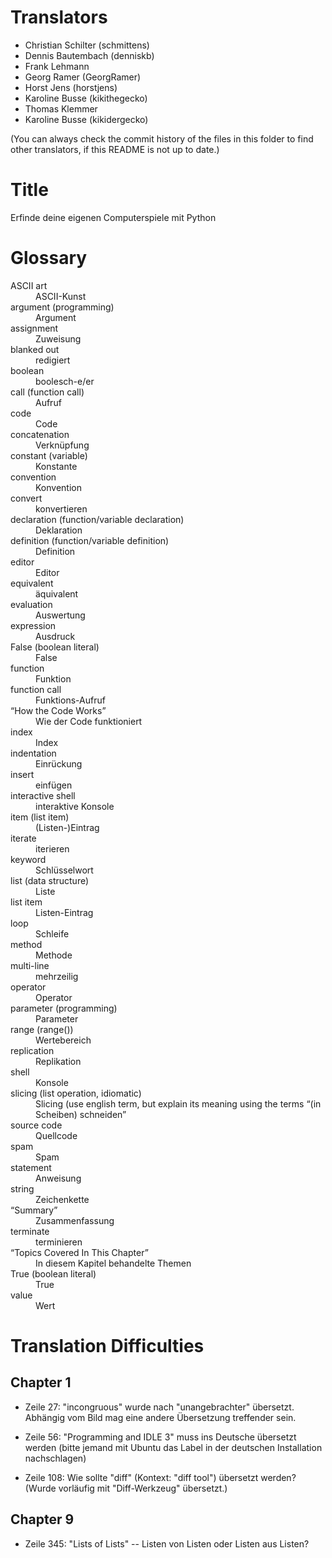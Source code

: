 Translators
===========

- Christian Schilter (schmittens)
- Dennis Bautembach (denniskb)
- Frank Lehmann
- Georg Ramer (GeorgRamer)
- Horst Jens (horstjens)
- Karoline Busse (kikithegecko)
- Thomas Klemmer
- Karoline Busse (kikidergecko)

(You can always check the commit history of the files in this folder to find other translators, if this README is not up to date.)

Title
=====

Erfinde deine eigenen Computerspiele mit Python

Glossary
========

<dl>
<dt>ASCII art</dt><dd>ASCII-Kunst</dd>
<dt>argument (programming)</dt><dd>Argument</dd>
<dt>assignment</dt><dd>Zuweisung</dd>
<dt>blanked out</dt><dd>redigiert</dd>
<dt>boolean</dt><dd>boolesch-e/er</dd>
<dt>call (function call)</dt><dd>Aufruf</dd>
<dt>code</dt><dd>Code</dd>
<dt>concatenation</dt><dd>Verknüpfung</dd>
<dt>constant (variable)</dt><dd>Konstante</dd>
<dt>convention</dt><dd>Konvention</dd>
<dt>convert</dt><dd>konvertieren</dd>
<dt>declaration (function/variable declaration)</dt><dd>Deklaration</dd>
<dt>definition (function/variable definition)</dt><dd>Definition</dd>
<dt>editor</dt><dd>Editor</dd>
<dt>equivalent</dt><dd>äquivalent</dd>
<dt>evaluation</dt><dd>Auswertung</dd>
<dt>expression</dt><dd>Ausdruck</dd>
<dt>False (boolean literal)</dt><dd>False</dd>
<dt>function</dt><dd>Funktion</dd>
<dt>function call</dt><dd>Funktions-Aufruf</dd>
<dt>“How the Code Works”</dt><dd>Wie der Code funktioniert</dd>
<dt>index</dt><dd>Index</dd>
<dt>indentation</dt><dd>Einrückung</dd>
<dt>insert</dt><dd>einfügen</dd>
<dt>interactive shell</dt><dd>interaktive Konsole</dd>
<dt>item (list item)</dt><dd>(Listen-)Eintrag</dd>
<dt>iterate</dt><dd>iterieren</dd>
<dt>keyword</dt><dd>Schlüsselwort</dd>
<dt>list (data structure)</dt><dd>Liste</dd>
<dt>list item</dt><dd>Listen-Eintrag</dd>
<dt>loop</dt><dd>Schleife</dd>
<dt>method</dt><dd>Methode</dd>
<dt>multi-line</dt><dd>mehrzeilig</dd>
<dt>operator</dt><dd>Operator</dd>
<dt>parameter (programming)</dt><dd>Parameter</dd>
<dt>range (range())</dt><dd>Wertebereich</dd>
<dt>replication</dt><dd>Replikation</dd>
<dt>shell</dt><dd>Konsole</dd>
<dt>slicing (list operation, idiomatic)</dt><dd>Slicing (use english term, but explain its meaning using the terms “(in Scheiben) schneiden”</dd>
<dt>source code</dt><dd>Quellcode</dd>
<dt>spam</dt><dd>Spam</dd>
<dt>statement</dt><dd>Anweisung</dd>
<dt>string</dt><dd>Zeichenkette</dd>
<dt>“Summary”</dt><dd>Zusammenfassung</dd>
<dt>terminate</dt><dd>terminieren</dd>
<dt>“Topics Covered In This Chapter”</dt><dd>In diesem Kapitel behandelte Themen
<dt>True (boolean literal)</dt><dd>True</dd>
<dt>value</dt><dd>Wert</dd>
</dl>

Translation Difficulties
========================

Chapter 1
---------

- Zeile 27: "incongruous" wurde nach "unangebrachter" übersetzt. Abhängig vom Bild mag eine andere Übersetzung treffender sein.

- Zeile 56: "Programming and IDLE 3" muss ins Deutsche übersetzt werden (bitte jemand mit Ubuntu das Label in der deutschen Installation nachschlagen)

- Zeile 108: Wie sollte "diff" (Kontext: "diff tool") übersetzt werden? (Wurde vorläufig mit "Diff-Werkzeug" übersetzt.)

Chapter 9
---------

- Zeile 345: "Lists of Lists" -- Listen von Listen oder Listen aus Listen?
